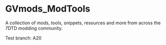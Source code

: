 # GVmods_ModTools
A collection of mods, tools, snippets, resources and more from across the 7DTD modding community.

Test branch: A20
